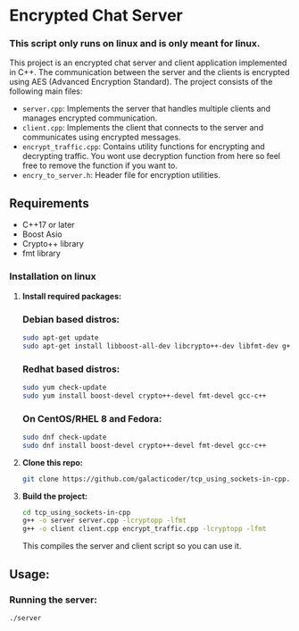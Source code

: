 # Encrypted Chat Server
### **This script only runs on linux and is only meant for linux.**


This project is an encrypted chat server and client application implemented in C++. The communication between the server and the clients is encrypted using AES (Advanced Encryption Standard). The project consists of the following main files:

- `server.cpp`: Implements the server that handles multiple clients and manages encrypted communication.
- `client.cpp`: Implements the client that connects to the server and communicates using encrypted messages.
- `encrypt_traffic.cpp`: Contains utility functions for encrypting and decrypting traffic. You wont use decryption function from here so feel free to remove the function if you want to.
- `encry_to_server.h`: Header file for encryption utilities.

## Requirements

- C++17 or later
- Boost Asio
- Crypto++ library
- fmt library

### Installation on linux

1. **Install required packages:**
   ### **Debian based distros:**
   ```bash
   sudo apt-get update
   sudo apt-get install libboost-all-dev libcrypto++-dev libfmt-dev g++
   ```
   ### **Redhat based distros:**
   ```bash
   sudo yum check-update
   sudo yum install boost-devel crypto++-devel fmt-devel gcc-c++
   ```
      ### **On CentOS/RHEL 8 and Fedora:**
      ```bash
      sudo dnf check-update
      sudo dnf install boost-devel crypto++-devel fmt-devel gcc-c++
      ```

3. **Clone this repo:**
   ```bash
   git clone https://github.com/galacticoder/tcp_using_sockets-in-cpp.git
   ```
4. **Build the project:**
   ```bash
   cd tcp_using_sockets-in-cpp
   g++ -o server server.cpp -lcryptopp -lfmt
   g++ -o client client.cpp encrypt_traffic.cpp -lcryptopp -lfmt
   ```
   This compiles the server and client script so you can use it.
   
## Usage:
### **Running the server:**
   ```
   ./server
